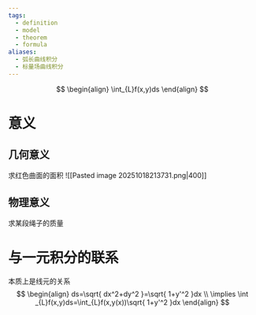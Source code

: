 ```yaml
---
tags:
  - definition
  - model
  - theorem
  - formula
aliases:
  - 弧长曲线积分
  - 标量场曲线积分
---
```


$$
\begin{align}
\int_{L}f(x,y)ds
\end{align}
$$
# 意义
## 几何意义
求红色曲面的面积
![[Pasted image 20251018213731.png|400]]
## 物理意义
求某段绳子的质量

# 与一元积分的联系
本质上是线元的关系
$$
\begin{align}
ds=\sqrt{ dx^2+dy^2 }=\sqrt{ 1+y'^2 }dx \\
\implies \int _{L}f(x,y)ds=\int_{L}f(x,y(x))\sqrt{ 1+y'^2 }dx
\end{align}
$$

